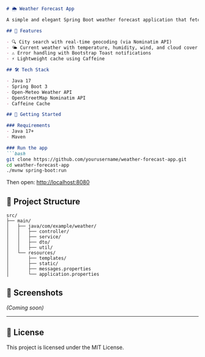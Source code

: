 

````markdown
# 🌦️ Weather Forecast App

A simple and elegant Spring Boot weather forecast application that fetches real-time weather data for any city using OpenWeather and OpenStreetMap APIs.

## 🔧 Features

- 🔍 City search with real-time geocoding (via Nominatim API)
- 🌤️ Current weather with temperature, humidity, wind, and cloud cover
- ⚠️ Error handling with Bootstrap Toast notifications
- ⚡ Lightweight cache using Caffeine

## 🛠 Tech Stack

- Java 17
- Spring Boot 3
- Open-Meteo Weather API
- OpenStreetMap Nominatim API
- Caffeine Cache

## 🚀 Getting Started

### Requirements
- Java 17+
- Maven

### Run the app
```bash
git clone https://github.com/yourusername/weather-forecast-app.git
cd weather-forecast-app
./mvnw spring-boot:run
````

Then open: [http://localhost:8080](http://localhost:8080)

## 📁 Project Structure

```
src/
├── main/
│   ├── java/com/example/weather/
│   │   ├── controller/
│   │   ├── service/
│   │   ├── dto/
│   │   ├── util/
│   └── resources/
│       ├── templates/
│       ├── static/
│       ├── messages.properties
│       └── application.properties
```

## 📸 Screenshots

*(Coming soon)*

---

## 📄 License

This project is licensed under the MIT License.

